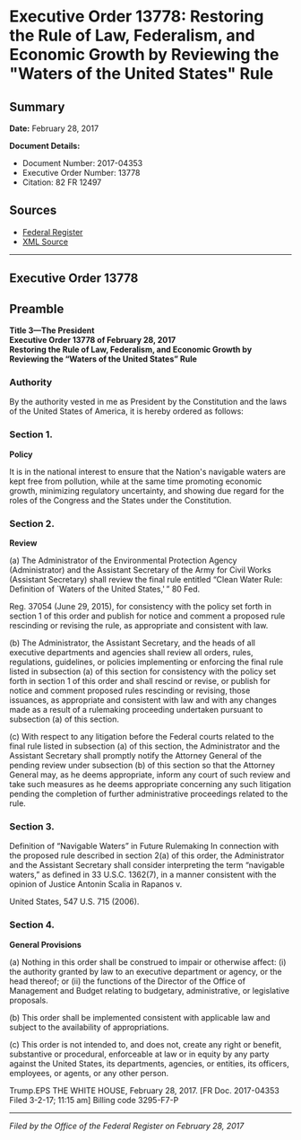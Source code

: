 # Executive Order 13778: Restoring the Rule of Law, Federalism, and Economic Growth by Reviewing the "Waters of the United States" Rule

## Summary

**Date:** February 28, 2017

**Document Details:**
- Document Number: 2017-04353
- Executive Order Number: 13778
- Citation: 82 FR 12497

## Sources
- [Federal Register](https://www.federalregister.gov/documents/2017/03/03/2017-04353/restoring-the-rule-of-law-federalism-and-economic-growth-by-reviewing-the-waters-of-the-united)
- [XML Source](https://www.federalregister.gov/documents/full_text/xml/2017/03/03/2017-04353.xml)

---

## Executive Order 13778

## Preamble

**Title 3—The President**  
**Executive Order 13778 of February 28, 2017**  
**Restoring the Rule of Law, Federalism, and Economic Growth by Reviewing the “Waters of the United States” Rule**

### Authority

By the authority vested in me as President by the Constitution and the laws of the United States of America, it is hereby ordered as follows:
### Section 1.

**Policy**

It is in the national interest to ensure that the Nation's navigable waters are kept free from pollution, while at the same time promoting economic growth, minimizing regulatory uncertainty, and showing due regard for the roles of the Congress and the States under the Constitution.
### Section 2.

**Review**

(a) The Administrator of the Environmental Protection Agency (Administrator) and the Assistant Secretary of the Army for Civil Works (Assistant Secretary) shall review the final rule entitled “Clean Water Rule: Definition of `Waters of the United States,' ” 80 
Fed.

Reg.
37054 (June 29, 2015), for consistency with the policy set forth in section 1 of this order and publish for notice and comment a proposed rule rescinding or revising the rule, as appropriate and consistent with law.

(b) The Administrator, the Assistant Secretary, and the heads of all executive departments and agencies shall review all orders, rules, regulations, guidelines, or policies implementing or enforcing the final rule listed in subsection (a) of this section for consistency with the policy set forth in section 1 of this order and shall rescind or revise, or publish for notice and comment proposed rules rescinding or revising, those issuances, as appropriate and consistent with law and with any changes made as a result of a rulemaking proceeding undertaken pursuant to subsection (a) of this section.

(c) With respect to any litigation before the Federal courts related to the final rule listed in subsection (a) of this section, the Administrator and the Assistant Secretary shall promptly notify the Attorney General of the pending review under subsection (b) of this section so that the Attorney General may, as he deems appropriate, inform any court of such review and take such measures as he deems appropriate concerning any such litigation pending the completion of further administrative proceedings related to the rule.
### Section 3.

Definition of “Navigable Waters” in Future Rulemaking
In connection with the proposed rule described in section 2(a) of this order, the Administrator and the Assistant Secretary shall consider interpreting the term “navigable waters,” as defined in 33 U.S.C. 1362(7), in a manner consistent with the opinion of Justice Antonin Scalia in 
Rapanos
v.

United States,
547 U.S. 715 (2006).
### Section 4.

**General Provisions**

(a) Nothing in this order shall be construed to impair or otherwise affect:
    (i) the authority granted by law to an executive department or agency, or the head thereof; or
    (ii) the functions of the Director of the Office of Management and Budget relating to budgetary, administrative, or legislative proposals.

(b) This order shall be implemented consistent with applicable law and subject to the availability of appropriations.

(c) This order is not intended to, and does not, create any right or benefit, substantive or procedural, enforceable at law or in equity by any party against the United States, its departments, agencies, or entities, its officers, employees, or agents, or any other person.

Trump.EPS
THE WHITE HOUSE,
February 28, 2017.
[FR Doc. 2017-04353 
Filed 3-2-17; 11:15 am]
Billing code 3295-F7-P

---

*Filed by the Office of the Federal Register on February 28, 2017*
